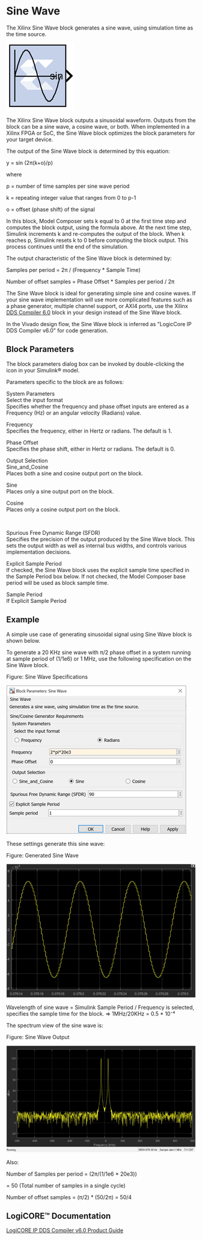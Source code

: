# Sine Wave

The Xilinx Sine Wave block generates a sine wave, using simulation time
as the time source.

![](./Images/bvx1555437369305.png)

The Xilinx Sine Wave block outputs a sinusoidal waveform. Outputs from
the block can be a sine wave, a cosine wave, or both. When implemented
in a Xilinx FPGA or SoC, the Sine Wave block optimizes the block
parameters for your target device.

The output of the Sine Wave block is determined by this equation:

y = sin (2π(k+o)/p)

where

p = number of time samples per sine wave period

k = repeating integer value that ranges from 0 to p-1

o = offset (phase shift) of the signal

In this block, Model Composer sets k equal to 0 at the first time step
and computes the block output, using the formula above. At the next time
step, Simulink increments k and re-computes the output of the block.
When k reaches p, Simulink resets k to 0 before computing the block
output. This process continues until the end of the simulation.

The output characteristic of the Sine Wave block is determined by:

Samples per period = 2π / (Frequency \* Sample Time)

Number of offset samples = Phase Offset \* Samples per period / 2π

The Sine Wave block is ideal for generating simple sine and cosine
waves. If your sine wave implementation will use more complicated
features such as a phase generator, multiple channel support, or AXI4
ports, use the Xilinx [DDS Compiler 6.0](ddscompiler60.html) block in
your design instead of the Sine Wave block.

In the Vivado design flow, the Sine Wave block is inferred as "LogicCore
IP DDS Compiler v6.0" for code generation.

## Block Parameters

The block parameters dialog box can be invoked by double-clicking the
icon in your Simulink® model.

Parameters specific to the block are as follows:

System Parameters  
Select the input format  
Specifies whether the frequency and phase offset inputs are entered as a
Frequency (Hz) or an angular velocity (Radians) value.

Frequency  
Specifies the frequency, either in Hertz or radians. The default is 1.

Phase Offset  
Specifies the phase shift, either in Hertz or radians. The default is 0.

Output Selection  
Sine_and_Cosine  
Places both a sine and cosine output port on the block.

Sine  
Places only a sine output port on the block.

Cosine  
Places only a cosine output port on the block.

&nbsp;

Spurious Free Dynamic Range (SFDR)  
Specifies the precision of the output produced by the Sine Wave block.
This sets the output width as well as internal bus widths, and controls
various implementation decisions.

Explicit Sample Period  
If checked, the Sine Wave block uses the explicit sample time specified
in the Sample Period box below. If not checked, the Model Composer base
period will be used as block sample time.

Sample Period  
If Explicit Sample Period

## Example

A simple use case of generating sinusoidal signal using Sine Wave block
is shown below.

To generate a 20 KHz sine wave with π/2 phase offset in a system running
at sample period of (1/1e6) or 1 MHz, use the following specification on
the Sine Wave block.

Figure: Sine Wave Specifications

![](./Images/bnd1647546704015.png)

These settings generate this sine wave:

Figure: Generated Sine Wave

![](./Images/uae1555437383080.png)

Wavelength of sine wave = Simulink Sample Period / Frequency is
selected, specifies the sample time for the block. =\> 1MHz/20KHz = 0.5
\* 10⁻⁴

The spectrum view of the sine wave is:

Figure: Sine Wave Output

![](./Images/mae1555437377586.png)

Also:

Number of Samples per period = (2π/(1/1e6 \* 20e3))

= 50 (Total number of samples in a single cycle)

Number of offset samples = (π/2) \* (50/2π) = 50/4

## LogiCORE™ Documentation

[LogiCORE IP DDS Compiler v6.0 Product
Guide](https://www.xilinx.com/support/documentation/ip_documentation/dds_compiler/v6_0/pg141-dds-compiler.pdf)
